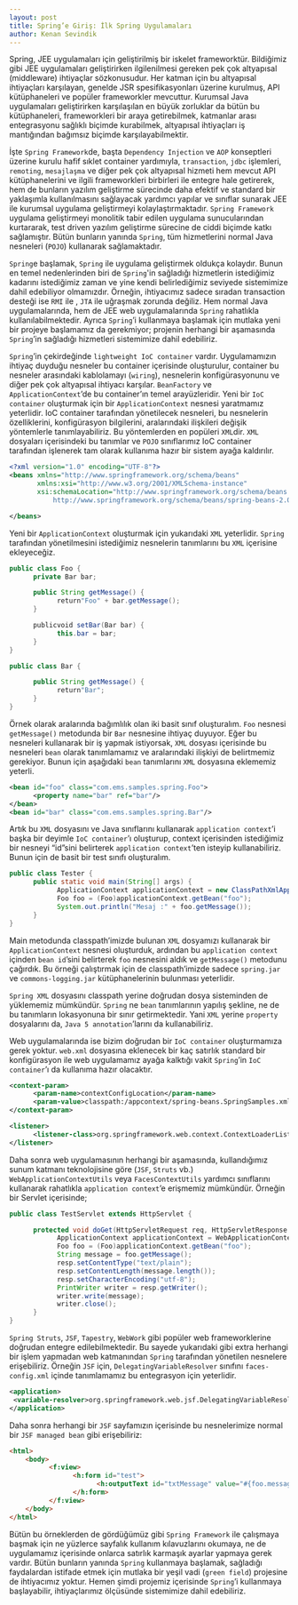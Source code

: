 ```yaml
---
layout: post
title: Spring’e Giriş: İlk Spring Uygulamaları
author: Kenan Sevindik
---
```


Spring, JEE uygulamaları için geliştirilmiş bir iskelet frameworktür. Bildiğimiz gibi JEE uygulamaları geliştirirken 
ilgilenilmesi gereken pek çok altyapısal (middleware) ihtiyaçlar sözkonusudur. Her katman için bu altyapısal ihtiyaçları 
karşılayan, genelde JSR spesifikasyonları üzerine kurulmuş, API kütüphaneleri ve popüler frameworkler mevcuttur. Kurumsal 
Java uygulamaları geliştirirken karşılaşılan en büyük zorluklar da bütün bu kütüphaneleri, frameworkleri bir araya 
getirebilmek, katmanlar arası entegrasyonu sağlıklı biçimde kurabilmek, altyapısal ihtiyaçları iş mantığından bağımsız 
biçimde karşılayabilmektir.

İşte `Spring Framework`de, başta `Dependency Injection` ve `AOP` konseptleri üzerine kurulu hafif sıklet container 
yardımıyla, `transaction`, `jdbc` işlemleri, `remoting`, `mesajlaşma` ve diğer pek çok altyapısal hizmeti hem mevcut API 
kütüphanelerini ve ilgili frameworkleri birbirleri ile entegre hale getirerek, hem de bunların yazılım geliştirme 
sürecinde daha efektif ve standard bir yaklaşımla kullanılmasını sağlayacak yardımcı yapılar ve sınıflar sunarak JEE ile 
kurumsal uygulama geliştirmeyi kolaylaştırmaktadır. `Spring Framework` uygulama geliştirmeyi monolitik tabir edilen 
uygulama sunucularından kurtararak, test driven yazılım geliştirme sürecine de ciddi biçimde katkı sağlamıştır. Bütün 
bunların yanında `Spring`, tüm hizmetlerini normal Java nesneleri (`POJO`) kullanarak sağlamaktadır.

`Spring`e başlamak, `Spring` ile uygulama geliştirmek oldukça kolaydır. Bunun en temel nedenlerinden biri de `Spring`'in 
sağladığı hizmetlerin istediğimiz kadarını istediğimiz zaman ve yine kendi belirlediğimiz seviyede sistemimize dahil 
edebiliyor olmamızdır. Örneğin, ihtiyacımız sadece sıradan transaction desteği ise `RMI` ile , `JTA` ile uğraşmak zorunda 
değiliz. Hem normal Java uygulamalarında, hem de JEE web uygulamalarında `Spring` rahatlıkla kullanılabilmektedir. Ayrıca 
`Spring`’i kullanmaya başlamak için mutlaka yeni bir projeye başlamamız da gerekmiyor; projenin herhangi bir aşamasında 
`Spring`’in sağladığı hizmetleri sistemimize dahil edebiliriz.

`Spring`’in çekirdeğinde `lightweight IoC container` vardır. Uygulamamızın ihtiyaç duyduğu nesneler bu container 
içerisinde oluşturulur, container bu nesneler arasındaki kablolamayı (`wiring`), nesnelerin konfigürasyonunu ve diğer pek 
çok altyapısal ihtiyacı karşılar. `BeanFactory` ve `ApplicationContext`’de bu container’ın temel arayüzleridir. Yeni bir 
`IoC container` oluşturmak için bir `ApplicationContext` nesnesi yaratmamız yeterlidir. IoC container tarafından 
yönetilecek nesneleri, bu nesnelerin özelliklerini, konfigürasyon bilgilerini, aralarındaki ilişkileri değişik yöntemlerle 
tanımlayabiliriz. Bu yöntemlerden en popüleri `XML`dir. `XML` dosyaları içerisindeki bu tanımlar ve `POJO` sınıflarımız 
IoC container tarafından işlenerek tam olarak kullanıma hazır bir sistem ayağa kaldırılır.

```xml
<?xml version="1.0" encoding="UTF-8"?>
<beans xmlns="http://www.springframework.org/schema/beans"
       xmlns:xsi="http://www.w3.org/2001/XMLSchema-instance"
       xsi:schemaLocation="http://www.springframework.org/schema/beans
           http://www.springframework.org/schema/beans/spring-beans-2.0.xsd">

</beans>
```

Yeni bir `ApplicationContext` oluşturmak için yukarıdaki `XML` yeterlidir. `Spring` tarafından yönetilmesini istediğimiz 
nesnelerin tanımlarını bu `XML` içerisine ekleyeceğiz.

```java
public class Foo {
      private Bar bar;

      public String getMessage() {
            return"Foo" + bar.getMessage();
      }

      publicvoid setBar(Bar bar) {
            this.bar = bar;
      }
}

public class Bar {

      public String getMessage() {
            return"Bar";
      }
}
```

Örnek olarak aralarında bağımlılık olan iki basit sınıf oluşturalım. `Foo` nesnesi `getMessage()` metodunda bir `Bar` 
nesnesine ihtiyaç duyuyor. Eğer bu nesneleri kullanarak bir iş yapmak istiyorsak, `XML` dosyası içerisinde bu nesneleri 
`bean` olarak tanımlamamız ve aralarındaki ilişkiyi de belirtmemiz gerekiyor. Bunun için aşağıdaki `bean` tanımlarını 
`XML` dosyasına eklememiz yeterli.

```xml
<bean id="foo" class="com.ems.samples.spring.Foo">
      <property name="bar" ref="bar"/>
</bean>
<bean id="bar" class="com.ems.samples.spring.Bar"/>
```

Artık bu `XML` dosyasını ve Java sınıflarını kullanarak `application context`’i başka bir deyimle `IoC container`’ı 
oluşturup, context içerisinden istediğimiz bir nesneyi “id”sini belirterek `application context`’ten isteyip 
kullanabiliriz. Bunun için de basit bir test sınıfı oluşturalım.

```java
public class Tester {
      public static void main(String[] args) {
            ApplicationContext applicationContext = new ClassPathXmlApplicationContext("/appcontext/spring-beans.SpringSamples.xml");
            Foo foo = (Foo)applicationContext.getBean("foo");
            System.out.println("Mesaj :" + foo.getMessage());
      }
}
```

Main metodunda classpath’imizde bulunan `XML` dosyamızı kullanarak bir `ApplicationContext` nesnesi oluşturduk, ardından 
bu `application context` içinden `bean id`’sini belirterek `foo` nesnesini aldık ve `getMessage()` metodunu çağırdık. Bu 
örneği çalıştırmak için de classpath’imizde sadece `spring.jar` ve `commons-logging.jar` kütüphanelerinin bulunması 
yeterlidir.

`Spring XML` dosyasını classpath yerine doğrudan dosya sisteminden de yüklememiz mümkündür. `Spring` ne `bean` 
tanımlarının yapılış şekline, ne de bu tanımların lokasyonuna bir sınır getirmektedir. Yani `XML` yerine `property` 
dosyalarını da, `Java 5 annotation`’larını da kullanabiliriz.

Web uygulamalarında ise bizim doğrudan bir `IoC container` oluşturmamıza gerek yoktur. `web.xml` dosyasına eklenecek bir 
kaç satırlık standard bir konfigürasyon ile web uygulamamız ayağa kalktığı vakit `Spring`’in `IoC container`’ı da 
kullanıma hazır olacaktır.

```xml
<context-param>
      <param-name>contextConfigLocation</param-name>
      <param-value>classpath:/appcontext/spring-beans.SpringSamples.xml</param-value>
</context-param>

<listener>
      <listener-class>org.springframework.web.context.ContextLoaderListener</listener-class>
</listener>
```

Daha sonra web uygulamasının herhangi bir aşamasında, kullandığımız sunum katmanı teknolojisine göre 
(`JSF`, `Struts` vb.) `WebApplicationContextUtils` veya `FacesContextUtils` yardımcı sınıflarını kullanarak rahatlıkla 
`application context`’e erişmemiz mümkündür. Örneğin bir Servlet içerisinde;

```java
public class TestServlet extends HttpServlet {

      protected void doGet(HttpServletRequest req, HttpServletResponse resp) throws ServletException, IOException {
            ApplicationContext applicationContext = WebApplicationContextUtils.getRequiredWebApplicationContext(req.getSession().getServletContext());
            Foo foo = (Foo)applicationContext.getBean("foo");
            String message = foo.getMessage();
            resp.setContentType("text/plain");
            resp.setContentLength(message.length());
            resp.setCharacterEncoding("utf-8");
            PrintWriter writer = resp.getWriter();
            writer.write(message);
            writer.close();
      }
}
```

`Spring Struts`, `JSF`, `Tapestry`, `WebWork` gibi popüler web frameworklerine doğrudan entegre edilebilmektedir. Bu 
sayede yukarıdaki gibi extra herhangi bir işlem yapmadan web katmanından `Spring` tarafından yönetilen nesnelere 
erişebiliriz. Örneğin `JSF` için, `DelegatingVariableResolver` sınıfını `faces-config.xml` içinde tanımlamamız bu 
entegrasyon için yeterlidir.

```xml
<application> 
 <variable-resolver>org.springframework.web.jsf.DelegatingVariableResolver</variable-resolver> 
</application>
```

Daha sonra herhangi bir `JSF` sayfamızın içerisinde bu nesnelerimize normal bir `JSF managed bean` gibi erişebiliriz:

```html
<html>
    <body>
          <f:view>
                <h:form id="test">
                      <h:outputText id="txtMessage" value="#{foo.message}"/>
                </h:form>
          </f:view>
    </body>
</html>
```

Bütün bu örneklerden de gördüğümüz gibi `Spring Framework` ile çalışmaya başmak için ne yüzlerce sayfalık kullanım 
kılavuzlarını okumaya, ne de uygulamamız içerisinde onlarca satırlık karmaşık ayarlar yapmaya gerek vardır. Bütün 
bunların yanında `Spring` kullanmaya başlamak, sağladığı faydalardan istifade etmek için mutlaka bir yeşil vadi 
(`green field`) projesine de ihtiyacımız yoktur. Hemen şimdi projemiz içerisinde `Spring`’i kullanmaya başlayabilir, 
ihtiyaçlarımız ölçüsünde sistemimize dahil edebiliriz.
